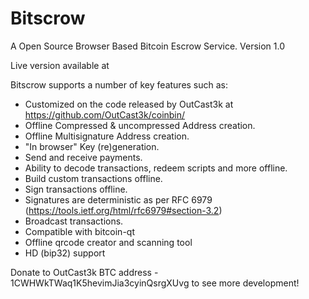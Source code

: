 Bitscrow
=======

A Open Source Browser Based Bitcoin Escrow Service. Version 1.0 

Live version available at 



Bitscrow supports a number of key features such as: 

- Customized on the code released by OutCast3k at https://github.com/OutCast3k/coinbin/
- Offline Compressed & uncompressed Address creation.
- Offline Multisignature Address creation.
- "In browser" Key (re)generation. 
- Send and receive payments.
- Ability to decode transactions, redeem scripts and more offline.
- Build custom transactions offline.
- Sign transactions offline.
- Signatures are deterministic as per RFC 6979 (https://tools.ietf.org/html/rfc6979#section-3.2)
- Broadcast transactions.
- Compatible with bitcoin-qt
- Offline qrcode creator and scanning tool
- HD (bip32) support

Donate to OutCast3k BTC address - 1CWHWkTWaq1K5hevimJia3cyinQsrgXUvg to see more development!
